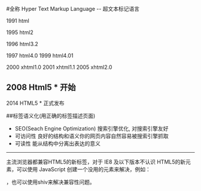 
#全称 Hyper Text Markup Language -- 超文本标记语言


1991 html 

1995 html2

1996 html3.2

1997 html4.0
1999 html4.01

2000 xhtml1.0
2001 xhtml1.1
2005 xhtml2.0

2008 Html5  * 开始
--
2014 HTML5 * 正式发布


##标签语义化(用正确的标签描述页面)
* SEO(Seach Engine Optimization) 搜索引擎优化, 对搜索引擎友好
* 可访问性    良好的结构和语义你的网页内容自然容易被搜索引擎抓取
* 可读性  能从结构中分离出表达的意义

-----
主流浏览器都兼容HTML5的新标签，对于 IE8 及以下版本不认识 HTML5的新元素，可以使用 JavaScript 创建一个没用的元素来解决，例如：
<script>document.createElement("header");</script>，也可以使用shiv来解决兼容性问题。

